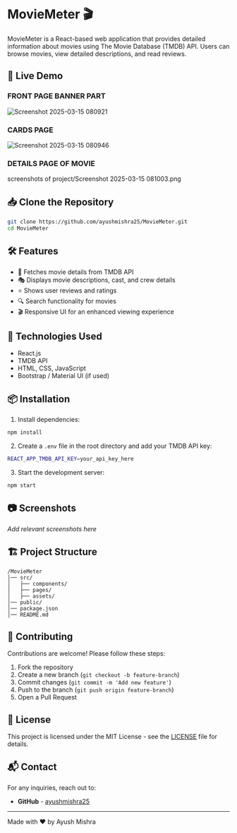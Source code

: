 # MovieMeter 🎬

MovieMeter is a React-based web application that provides detailed information about movies using The Movie Database (TMDB) API. Users can browse movies, view detailed descriptions, and read reviews.

## 🚀 Live Demo

### FRONT PAGE BANNER PART 
![Screenshot 2025-03-15 080921](https://github.com/user-attachments/assets/eca3a43f-42f9-4e83-8de8-d4c13d2298a7)

### CARDS PAGE 
![Screenshot 2025-03-15 080946](https://github.com/user-attachments/assets/de14706a-c18c-4ca1-b1c1-2eb8f4ad11a7)

### DETAILS PAGE OF MOVIE
screenshots of project/Screenshot 2025-03-15 081003.png

## 📥 Clone the Repository
```bash
git clone https://github.com/ayushmishra25/MovieMeter.git
cd MovieMeter
```

## 🛠 Features
- 📌 Fetches movie details from TMDB API
- 🎭 Displays movie descriptions, cast, and crew details
- ⭐ Shows user reviews and ratings
- 🔍 Search functionality for movies
- 🎬 Responsive UI for an enhanced viewing experience

## 🔧 Technologies Used
- React.js
- TMDB API
- HTML, CSS, JavaScript
- Bootstrap / Material UI (if used)

## 📦 Installation
1. Install dependencies:
```bash
npm install
```
2. Create a `.env` file in the root directory and add your TMDB API key:
```bash
REACT_APP_TMDB_API_KEY=your_api_key_here
```
3. Start the development server:
```bash
npm start
```

## 📷 Screenshots
_Add relevant screenshots here_

## 🏗 Project Structure
```
/MovieMeter
│── src/
│   ├── components/
│   ├── pages/
│   ├── assets/
│── public/
│── package.json
│── README.md
```

## 🤝 Contributing
Contributions are welcome! Please follow these steps:
1. Fork the repository
2. Create a new branch (`git checkout -b feature-branch`)
3. Commit changes (`git commit -m 'Add new feature'`)
4. Push to the branch (`git push origin feature-branch`)
5. Open a Pull Request

## 📜 License
This project is licensed under the MIT License - see the [LICENSE](LICENSE) file for details.

## 📬 Contact
For any inquiries, reach out to:
- **GitHub** - [ayushmishra25](https://github.com/ayushmishra25)

---
Made with ❤️ by Ayush Mishra
